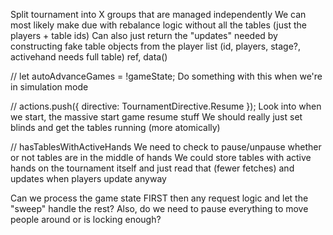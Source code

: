 Split tournament into X groups that are managed independently
We can most likely make due with rebalance logic without all the tables (just the players + table ids)
Can also just return the "updates" needed by constructing fake table objects from the player list (id, players, stage?, activehand needs full table) ref, data()

// let autoAdvanceGames = !gameState;
Do something with this when we're in simulation mode

// actions.push({ directive: TournamentDirective.Resume });
Look into when we start, the massive start game resume stuff
We should really just set blinds and get the tables running (more atomically)


// hasTablesWithActiveHands
We need to check to pause/unpause whether or not tables are in the middle of hands
We could store tables with active hands on the tournament itself and just read that (fewer fetches) and updates when players update anyway


Can we process the game state FIRST then any request logic and let the "sweep" handle the rest?
Also, do we need to pause everything to move people around or is locking enough?
